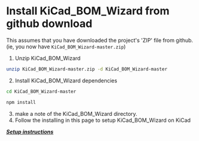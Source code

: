 # Install KiCad_BOM_Wizard from github download

This assumes that you have downloaded the project's 'ZIP' file from github. (ie, you now have `KiCad_BOM_Wizard-master.zip`)

1. Unzip KiCad_BOM_Wizard
```bash
unzip KiCad_BOM_Wizard-master.zip -d KiCad_BOM_Wizard-master
```
2. Install KiCad_BOM_Wizard dependencies
```bash
cd KiCad_BOM_Wizard-master
```
```bash
npm install
```
3. make a note of the KiCad_BOM_Wizard directory.
4. Follow the installing in this page to setup KiCad_BOM_Wizard on KiCad

  ***[Setup instructions](./setup.md)***
